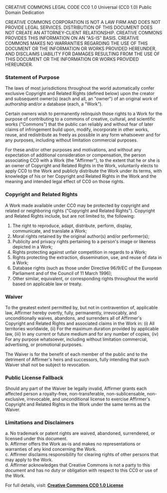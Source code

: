 CREATIVE COMMONS LEGAL CODE
CC0 1.0 Universal (CC0 1.0) Public Domain Dedication

CREATIVE COMMONS CORPORATION IS NOT A LAW FIRM AND DOES NOT PROVIDE LEGAL SERVICES. DISTRIBUTION OF THIS DOCUMENT DOES NOT CREATE AN ATTORNEY-CLIENT RELATIONSHIP. CREATIVE COMMONS PROVIDES THIS INFORMATION ON AN "AS-IS" BASIS. CREATIVE COMMONS MAKES NO WARRANTIES REGARDING THE USE OF THIS DOCUMENT OR THE INFORMATION OR WORKS PROVIDED HEREUNDER, AND DISCLAIMS LIABILITY FOR DAMAGES RESULTING FROM THE USE OF THIS DOCUMENT OR THE INFORMATION OR WORKS PROVIDED HEREUNDER.

### Statement of Purpose
The laws of most jurisdictions throughout the world automatically confer exclusive Copyright and Related Rights (defined below) upon the creator and subsequent owner(s) (each and all, an "owner") of an original work of authorship and/or a database (each, a "Work").

Certain owners wish to permanently relinquish those rights to a Work for the purpose of contributing to a commons of creative, cultural, and scientific works ("Commons") that the public can reliably and without fear of later claims of infringement build upon, modify, incorporate in other works, reuse, and redistribute as freely as possible in any form whatsoever and for any purposes, including without limitation commercial purposes.

For these and/or other purposes and motivations, and without any expectation of additional consideration or compensation, the person associating CC0 with a Work (the "Affirmer"), to the extent that he or she is an owner of Copyright and Related Rights in the Work, voluntarily elects to apply CC0 to the Work and publicly distribute the Work under its terms, with knowledge of his or her Copyright and Related Rights in the Work and the meaning and intended legal effect of CC0 on those rights.

### Copyright and Related Rights
A Work made available under CC0 may be protected by copyright and related or neighboring rights ("Copyright and Related Rights"). Copyright and Related Rights include, but are not limited to, the following:
1. The right to reproduce, adapt, distribute, perform, display, communicate, and translate a Work;
2. Moral rights retained by the original author(s) and/or performer(s);
3. Publicity and privacy rights pertaining to a person's image or likeness depicted in a Work;
4. Rights protecting against unfair competition in regards to a Work;
5. Rights protecting the extraction, dissemination, use, and reuse of data in a Work;
6. Database rights (such as those under Directive 96/9/EC of the European Parliament and of the Council of 11 March 1996);
7. Other similar, equivalent, or corresponding rights throughout the world based on applicable law or treaty.

### Waiver
To the greatest extent permitted by, but not in contravention of, applicable law, Affirmer hereby overtly, fully, permanently, irrevocably, and unconditionally waives, abandons, and surrenders all of Affirmer's Copyright and Related Rights and associated claims in the Work in:
(i) All territories worldwide,
(ii) For the maximum duration provided by applicable law,
(iii) In any current or future medium and for any number of copies,
(iv) For any purpose whatsoever, including without limitation commercial, advertising, or promotional purposes.

The Waiver is for the benefit of each member of the public and to the detriment of Affirmer's heirs and successors, fully intending that such Waiver shall not be subject to revocation.

### Public License Fallback
Should any part of the Waiver be legally invalid, Affirmer grants each affected person a royalty-free, non-transferable, non-sublicensable, non-exclusive, irrevocable, and unconditional license to exercise Affirmer's Copyright and Related Rights in the Work under the same terms as the Waiver.

### Limitations and Disclaimers
a. No trademark or patent rights are waived, abandoned, surrendered, or licensed under this document.  
b. Affirmer offers the Work as-is and makes no representations or warranties of any kind concerning the Work.  
c. Affirmer disclaims responsibility for clearing rights of other persons that may apply to the Work.  
d. Affirmer acknowledges that Creative Commons is not a party to this document and has no duty or obligation with respect to this CC0 or use of the Work.

For full details, visit: **[Creative Commons CC0 1.0 License](https://creativecommons.org/publicdomain/zero/1.0/legalcode)**

